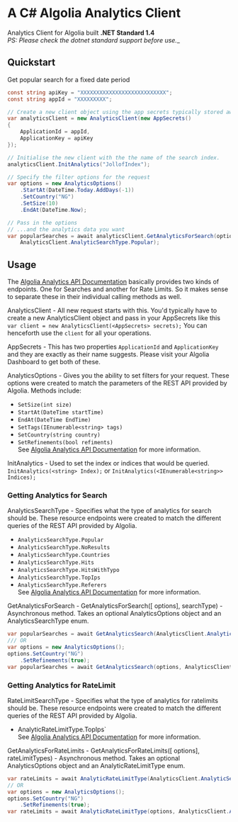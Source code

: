 # A C# Algolia Analytics Client
Analytics Client for Algolia built **.NET Standard 1.4**  
_PS: Please check the dotnet standard support before use.__
## Quickstart
Get popular search for a fixed date period
```csharp
const string apiKey = "XXXXXXXXXXXXXXXXXXXXXXXXXXX";
const string appId = "XXXXXXXXX";

// Create a new client object using the app secrets typically stored away in a safer place than mine :P
var analyticsClient = new AnalyticsClient(new AppSecrets()
{
    ApplicationId = appId,
    ApplicationKey = apiKey
});

// Initialise the new client with the the name of the search index.
analyticsClient.InitAnalytics("JollofIndex");

// Specify the filter options for the request
var options = new AnalyticsOptions()
    .StartAt(DateTime.Today.AddDays(-1))
    .SetCountry("NG")
    .SetSize(10)
    .EndAt(DateTime.Now);

// Pass in the options
// ...and the analytics data you want
var popularSearches = await analyticsClient.GetAnalyticsForSearch(options,
    AnalyticsClient.AnalyticSearchType.Popular);
```

## Usage  
The [Algolia Analytics API Documentation](https://www.algolia.com/doc/rest-api/analytics/) basically provides two kinds of endpoints. One for Searches and another for Rate Limits. So it makes sense to separate these in their individual calling methods as well.   

AnalyticsClient - All new request starts with this. You'd typically have to create a new AnalyticsClient object and pass in your AppSecrets like this `var client = new AnalyticsClient(<AppSecrets> secrets);` You can henceforth use the `client` for all your operations.  

AppSecrets - This has two properties `ApplicationId` and `ApplicationKey` and they are exactly as their name suggests. Please visit your Algolia Dashboard to get both of these.  

AnalyticsOptions - Gives you the ability to set filters for your request. These options were created to match the parameters of the REST API provided by Algolia. Methods include:  
*  `SetSize(int size)`
*  `StartAt(DateTime startTime)`
*  `EndAt(DateTime EndTime)`
*  `SetTags(IEnumerable<string> tags)`
*  `SetCountry(string country)`
*  `SetRefinements(bool refiments)`  
See [Algolia Analytics API Documentation](https://www.algolia.com/doc/rest-api/analytics/) for more information.

InitAnalytics - Used to set the index or indices that would be queried.
`InitAnalytics(<string> Index);` or  `InitAnalytics(<IEnumerable<string>> Indices);`

### Getting Analytics for Search
AnalyticsSearchType - Specifies what the type of analytics for search should be. These resource endpoints were created to match the different queries of the REST API provided by Algolia.
*  `AnalyticsSearchType.Popular`
*  `AnalyticsSearchType.NoResults`
*  `AnalyticsSearchType.Countries`
*  `AnalyticsSearchType.Hits`
*  `AnalyticsSearchType.HitsWithTypo`
*  `AnalyticsSearchType.TopIps`
*  `AnalyticsSearchType.Referers`  
See [Algolia Analytics API Documentation](https://www.algolia.com/doc/rest-api/analytics/) for more information.

GetAnalyticsForSearch - GetAnalyticsForSearch([<AnalyticsOptions> options], <AnalyticsSearchType> searchType) - Asynchronous method. Takes an optional AnalyticsOptions object and an AnalyticsSearchType enum.
```csharp
var popularSearches = await GetAnalyticsSearch(AnalyticsClient.AnalyticSearchType.Popular);
/// OR 
var options = new AnalyticsOptions();
options.SetCountry("NG")
    .SetRefinements(true);
var popularSearches = await GetAnalyticsSearch(options, AnalyticsClient.AnalyticSearchType.Popular);
```

### Getting Analytics for RateLimit
RateLimitSearchType -  Specifies what the type of analytics for ratelimits should be. These resource endpoints were created to match the different queries of the REST API provided by Algolia.
*  AnalyticRateLimitType.TopIps`  
See [Algolia Analytics API Documentation](https://www.algolia.com/doc/rest-api/analytics/) for more information.

GetAnalyticsForRateLimits - GetAnalyticsForRateLimits([<AnalyticsOptions> options], <AnalyticRateLimitType> rateLimitTypes) - Asynchronous method. Takes an optional AnalyticsOptions object and an AnalyticRateLimitType enum.
```csharp
var rateLimits = await AnalyticRateLimitType(AnalyticsClient.AnalyticSearchType.Popular);
// OR 
var options = new AnalyticsOptions();
options.SetCountry("NG")
    .SetRefinements(true);
var rateLimits = await AnalyticRateLimitType(options, AnalyticsClient.AnalyticRateLimitType.TopIps);
```
